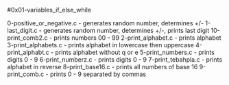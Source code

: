 #0x01-variables_if_else_while

0-positive_or_negative.c - generates random number, determines +/- 
1-last_digit.c		 - generates random number, determines +/-, prints last digit
10-print_comb2.c	 - prints numbers 00 - 99
2-print_alphabet.c	 - prints alphabet
3-print_alphabets.c	 - prints alphabet in lowercase then uppercase
4-print_alphabt.c	 - prints alphabet without q or e
5-print_numbers.c	 - prints digits 0 - 9
6-print_numberz.c	 - prints digits 0 - 9
7-print_tebahpla.c	 - prints alphabet in reverse
8-print_base16.c	 - prints all numbers of base 16
9-print_comb.c		 - prints 0 - 9 separated by commas
